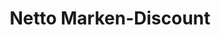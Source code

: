 ---
title: "Netto Marken-Discount"
url: /weiden-i-d-opf/netto-marken-discount-friedrich-ebert-strasse/
shop: Supermarkt
---